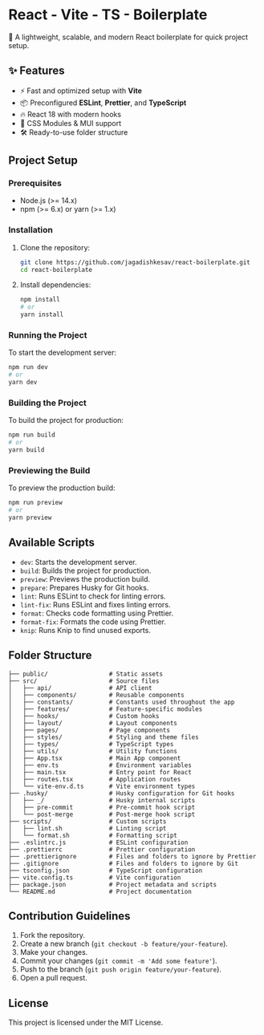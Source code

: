 # React - Vite - TS - Boilerplate

🚀 A lightweight, scalable, and modern React boilerplate for quick project setup.

## ✨ Features
- ⚡ Fast and optimized setup with **Vite**
- 📦 Preconfigured **ESLint**, **Prettier**, and **TypeScript**
- 🔥 React 18 with modern hooks
- 🎨 CSS Modules & MUI support
- 🛠️ Ready-to-use folder structure

## Project Setup

### Prerequisites
- Node.js (>= 14.x)
- npm (>= 6.x) or yarn (>= 1.x)

### Installation
1. Clone the repository:
    ```sh
    git clone https://github.com/jagadishkesav/react-boilerplate.git
    cd react-boilerplate
    ```

2. Install dependencies:
    ```sh
    npm install
    # or
    yarn install
    ```

### Running the Project
To start the development server:
```sh
npm run dev
# or
yarn dev
```

### Building the Project
To build the project for production:
```sh
npm run build
# or
yarn build
```

### Previewing the Build
To preview the production build:
```sh
npm run preview
# or
yarn preview
```

## Available Scripts

- `dev`: Starts the development server.
- `build`: Builds the project for production.
- `preview`: Previews the production build.
- `prepare`: Prepares Husky for Git hooks.
- `lint`: Runs ESLint to check for linting errors.
- `lint-fix`: Runs ESLint and fixes linting errors.
- `format`: Checks code formatting using Prettier.
- `format-fix`: Formats the code using Prettier.
- `knip`: Runs Knip to find unused exports.

## Folder Structure

```
├── public/                 # Static assets
├── src/                    # Source files
│   ├── api/                # API client
│   ├── components/         # Reusable components
│   ├── constants/          # Constants used throughout the app
│   ├── features/           # Feature-specific modules
│   ├── hooks/              # Custom hooks
│   ├── layout/             # Layout components
│   ├── pages/              # Page components
│   ├── styles/             # Styling and theme files
│   ├── types/              # TypeScript types
│   ├── utils/              # Utility functions
│   ├── App.tsx             # Main App component
│   ├── env.ts              # Environment variables
│   ├── main.tsx            # Entry point for React
│   ├── routes.tsx          # Application routes
│   └── vite-env.d.ts       # Vite environment types
├── .husky/                 # Husky configuration for Git hooks
│   ├── _/                  # Husky internal scripts
│   ├── pre-commit          # Pre-commit hook script
│   └── post-merge          # Post-merge hook script
├── scripts/                # Custom scripts
│   ├── lint.sh             # Linting script
│   └── format.sh           # Formatting script
├── .eslintrc.js            # ESLint configuration
├── .prettierrc             # Prettier configuration
├── .prettierignore         # Files and folders to ignore by Prettier
├── .gitignore              # Files and folders to ignore by Git
├── tsconfig.json           # TypeScript configuration
├── vite.config.ts          # Vite configuration
├── package.json            # Project metadata and scripts
└── README.md               # Project documentation
```

## Contribution Guidelines

1. Fork the repository.
2. Create a new branch (`git checkout -b feature/your-feature`).
3. Make your changes.
4. Commit your changes (`git commit -m 'Add some feature'`).
5. Push to the branch (`git push origin feature/your-feature`).
6. Open a pull request.

## License

This project is licensed under the MIT License.

